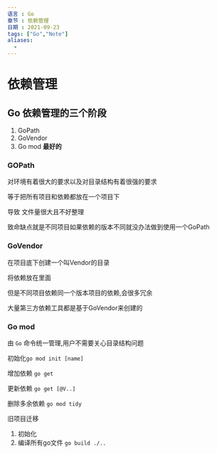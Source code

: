 ```yaml
---
语言 : Go
章节 : 依赖管理
日期 : 2021-09-23
tags: ["Go","Note"]
aliases:
  - 
---
```

# 依赖管理

## Go 依赖管理的三个阶段

1. GoPath
2. GoVendor
3. Go mod **最好的**

### GOPath

对环境有着很大的要求以及对目录结构有着很强的要求

等于把所有项目和依赖都放在一个项目下

导致 文件量很大且不好整理

致命缺点就是不同项目如果依赖的版本不同就没办法做到使用一个GoPath

### GoVendor

在项目底下创建一个叫Vendor的目录

将依赖放在里面

但是不同项目依赖同一个版本项目的依赖,会很多冗余

大量第三方依赖工具都是基于GoVendor来创建的

### Go mod

由 `Go` 命令统一管理,用户不需要关心目录结构问题

初始化`go mod init [name]`

增加依赖 `go get `

更新依赖 `go get [@V..]`

删除多余依赖 `go mod tidy`

旧项目迁移
1. 初始化
2. 编译所有go文件 `go build ./..`